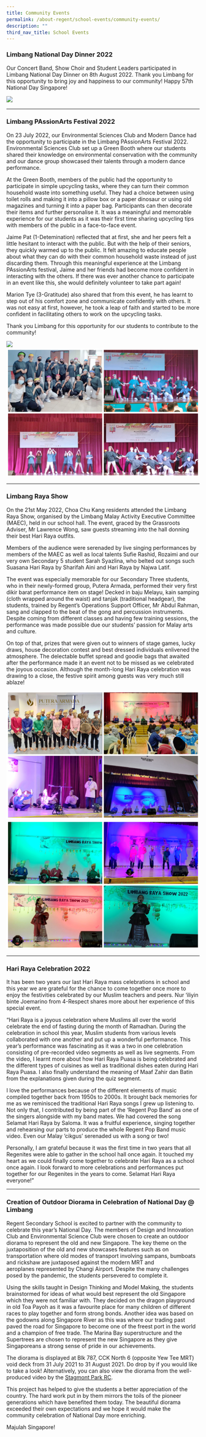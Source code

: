 ```yaml
---
title: Community Events
permalink: /about-regent/school-events/community-events/
description: ""
third_nav_title: School Events
---
```

### **Limbang National Day Dinner 2022**

Our Concert Band, Show Choir and Student Leaders participated in Limbang National Day Dinner on 8th August 2022. Thank you Limbang for this opportunity to bring joy and happiness to our community! Happy 57th National Day Singapore!

![](/images/School%20Events/Community%20Events/CommunityEvents-1.jpg)

---

### **Limbang PAssionArts Festival 2022**

On 23 July 2022, our Environmental Sciences Club and Modern Dance had the opportunity to participate in the Limbang PAssionArts Festival 2022. Environmental Sciences Club set up a Green Booth where our students shared their knowledge on environmental conservation with the community and our dance group showcased their talents through a modern dance performance.

At the Green Booth, members of the public had the opportunity to participate in simple upcycling tasks, where they can turn their common household waste into something useful. They had a choice between using toilet rolls and making it into a pillow box or a paper dinosaur or using old magazines and turning it into a paper bag. Participants can then decorate their items and further personalise it. It was a meaningful and memorable experience for our students as it was their first time sharing upcycling tips with members of the public in a face-to-face event.

Jaime Pat (1-Detemination) reflected that at first, she and her peers felt a little hesitant to interact with the public. But with the help of their seniors, they quickly warmed up to the public. It felt amazing to educate people about what they can do with their common household waste instead of just discarding them. Through this meaningful experience at the Limbang PAssionArts festival, Jaime and her friends had become more confident in interacting with the others. If there was ever another chance to participate in an event like this, she would definitely volunteer to take part again!

Marion Tye (3-Gratitude) also shared that from this event, he has learnt to step out of his comfort zone and communicate confidently with others. It was not easy at first, however, he took a leap of faith and started to be more confident in facilitating others to work on the upcycling tasks.

Thank you Limbang for this opportunity for our students to contribute to the community!

![](/images/School%20Events/Community%20Events/CommunityEvents-2.jpg)
![](/images/School%20Events/Community%20Events/CommunityEvents-3.jpg)

---

### **Limbang Raya Show**

On the 21st May 2022, Choa Chu Kang residents attended the Limbang Raya Show, organised by the Limbang Malay Activity Executive Committee (MAEC), held in our school hall. The event, graced by the Grassroots Adviser, Mr Lawrence Wong, saw guests streaming into the hall donning their best Hari Raya outfits.

Members of the audience were serenaded by live singing performances by members of the MAEC as well as local talents Sufie Rashid, Rozaimi and our very own Secondary 5 student Sarah Syazlina, who belted out songs such Suasana Hari Raya by Sharifah Aini and Hari Raya by Najwa Latif.

The event was especially memorable for our Secondary Three students, who in their newly-formed group, Putera Armada, performed their very first dikir barat performance item on stage! Decked in baju Melayu, kain samping (cloth wrapped around the waist) and tanjak (traditional headgear), the students, trained by Regent’s Operations Support Officer, Mr Abdul Rahman, sang and clapped to the beat of the gong and percussion instruments. Despite coming from different classes and having few training sessions, the performance was made possible due our students’ passion for Malay arts and culture.

On top of that, prizes that were given out to winners of stage games, lucky draws, house decoration contest and best dressed individuals enlivened the atmosphere. The delectable buffet spread and goodie bags that awaited after the performance made it an event not to be missed as we celebrated the joyous occasion. Although the month-long Hari Raya celebration was drawing to a close, the festive spirit among guests was very much still ablaze!

![](/images/School%20Events/Community%20Events/CommunityEvents-4.jpg)
![](/images/School%20Events/Community%20Events/CommunityEvents-5.jpg)

---

### **Hari Raya Celebration 2022**

It has been two years our last Hari Raya mass celebrations in school and this year we are grateful for the chance to come together once more to enjoy the festivities celebrated by our Muslim teachers and peers. Nur ‘iliyin binte Joemarino from 4-Respect shares more about her experience of this special event.

“Hari Raya is a joyous celebration where Muslims all over the world celebrate the end of fasting during the month of Ramadhan. During the celebration in school this year, Muslim students from various levels collaborated with one another and put up a wonderful performance. This year’s performance was fascinating as it was a two in one celebration consisting of pre-recorded video segments as well as live segments. From the video, I learnt more about how Hari Raya Puasa is being celebrated and the different types of cuisines as well as traditional dishes eaten during Hari Raya Puasa. I also finally understand the meaning of Maaf Zahir dan Batin from the explanations given during the quiz segment.

I love the performances because of the different elements of music compiled together back from 1950s to 2000s. It brought back memories for me as we reminisced the traditional Hari Raya songs I grew up listening to. Not only that, I contributed by being part of the ‘Regent Pop Band’ as one of the singers alongside with my band mates. We had covered the song Selamat Hari Raya by Saloma. It was a fruitful experience, singing together and rehearsing our parts to produce the whole Regent Pop Band music video. Even our Malay ‘cikgus’ serenaded us with a song or two!

Personally, I am grateful because it was the first time in two years that all Regenites were able to gather in the school hall once again. It touched my heart as we could finally come together to celebrate Hari Raya as a school once again. I look forward to more celebrations and performances put together for our Regenites in the years to come. Selamat Hari Raya everyone!”



---

### **Creation of Outdoor Diorama in Celebration of National Day @ Limbang**

Regent Secondary School is excited to partner with the community to celebrate this year’s National Day. The members of Design and Innovation Club and Environmental Science Club were chosen to create an outdoor diorama to represent the old and new Singapore. The key theme on the juxtaposition of the old and new showcases features such as on transportation where old modes of transport involving sampans, bumboats and rickshaw are juxtaposed against the modern MRT and aeroplanes represented by Changi Airport. Despite the many challenges posed by the pandemic, the students persevered to complete it.

Using the skills taught in Design Thinking and Model Making, the students brainstormed for ideas of what would best represent the old Singapore which they were not familiar with. They decided on the dragon playground in old Toa Payoh as it was a favourite place for many children of different races to play together and form strong bonds. Another idea was based on the godowns along Singapore River as this was where our trading past paved the road for Singapore to become one of the freest port in the world and a champion of free trade. The Marina Bay superstructure and the Supertrees are chosen to represent the new Singapore as they give Singaporeans a strong sense of pride in our achievements.

The diorama is displayed at Blk 787, CCK North 6 (opposite Yew Tee MRT) void deck from 31 July 2021 to 31 August 2021. Do drop by if you would like to take a look! Alternatively, you can also view the diorama from the well-produced video by the [Stagmont Park RC](https://www.facebook.com/stagmontparkrc/posts/4349508275111498?__xts__%5b0%5d=68.ARDS5s2T0Aa-4Buq4fD79UpJbg0Cs7oJBQZCwbrSZclz0tTH5JeIsnO1bfz1w-kCUQueH8fZMSBbI2d6cIgLltoGXigU5mqsX7ZidT-it_XDubWx1H3jPeBaXsGNrLK2XUaRY1ZOMsl3QgP4hdZv0HRfCMZ7wj4v-NMOn_eDEvFgfDM4qkzt2W3YjwgrA5DliV2CDEGd1MA-Z0_H1b8GHU9t1CKiqBZZjqq1MVaMpaxqp4Jssi7KkgEeJlknnE2bHdrPeodAhqLgKyN8jEZgsw8fm3OQtkNr).

This project has helped to give the students a better appreciation of the country. The hard work put in by them mirrors the toils of the pioneer generations which have benefited them today. The beautiful diorama exceeded their own expectations and we hope it would make the community celebration of National Day more enriching.

Majulah Singapore!